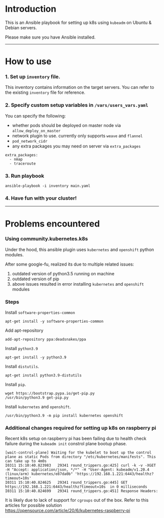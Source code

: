 # Introduction

This is an Ansible playbook for setting up k8s using `kubeadm` on Ubuntu & Debian servers.

Please make sure you have Ansible installed.

---

# How to use


### 1. Set up `inventory` file.

This inventory contains information on the target servers. You can refer to the existing `inventory` file for reference.

### 2. Specify custom setup variables in `/vars/users_vars.yaml`

You can specify the following:
* whether pods should be deployed on master node via `allow_deploy_on_master`
* network plugin to use. currently only supports `weave` and `flannel`
* `pod_network_cidr`
* any extra packages you may need on server via `extra_packages`
```
extra_packages:
  - nmap
  - traceroute
```

### 3. Run playbook
```
ansible-playbook -i inventory main.yaml
```

### 4. Have fun with your cluster!

---

# Problems encountered

### Using community.kubernetes.k8s
Under the hood, this ansible plugin uses `kubernetes` and `openshift` python modules.

After some google-fu, realized its due to multiple related issues:
1. outdated version of python3.5 running on machine
2. outdated version of pip
3. above issues resulted in error installing `kubernetes` and `openshift` modules

### Steps
Install `software-properties-common`
```
apt-get install -y software-properties-common
```

Add apt-repository
```
add-apt-repository ppa:deadsnakes/ppa
```

Install `python3.9`
```
apt-get install -y python3.9
```

Install `distutils`.
```
apt-get install python3.9-distutils 
```

Install `pip`.
```
wget https://bootstrap.pypa.io/get-pip.py
/usr/bin/python3.9 get-pip.py
```

Install `kubernetes` and `openshift`.
```
/usr/bin/python3.9 -m pip install kubernetes openshift
```

### Additional changes required for setting up k8s on raspberry pi
Recent k8s setup on raspberry pi has been failing due to health check failure during the `kubeadm init` constrol plane bootup phase. 
```
[wait-control-plane] Waiting for the kubelet to boot up the control plane as static Pods from directory "/etc/kubernetes/manifests". This can take up to 4m0s
I0311 15:10:40.823983   29341 round_trippers.go:425] curl -k -v -XGET  -H "Accept: application/json, */*" -H "User-Agent: kubeadm/v1.20.4 (linux/arm) kubernetes/e87da0b" 'https://192.168.1.221:6443/healthz?timeout=10s'
I0311 15:10:40.824625   29341 round_trippers.go:445] GET https://192.168.1.221:6443/healthz?timeout=10s  in 0 milliseconds
I0311 15:10:40.824699   29341 round_trippers.go:451] Response Headers:
```

It is likely due to lack of support for `cgroups` out of the box. Refer to this articles for possible solution https://opensource.com/article/20/6/kubernetes-raspberry-pi